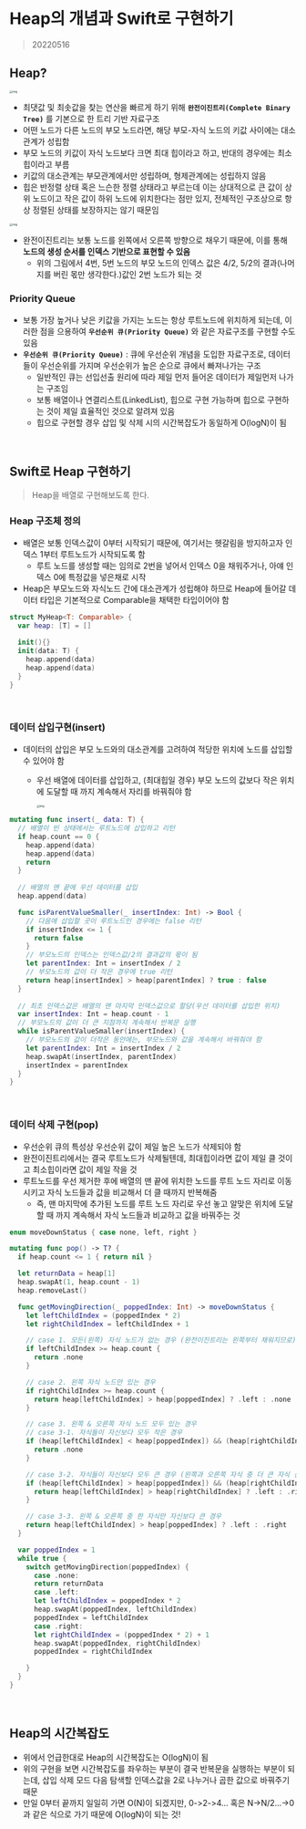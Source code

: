 # Heap의 개념과 Swift로 구현하기

> 20220516

## Heap?

<img src="https://gmlwjd9405.github.io/images/data-structure-heap/types-of-heap.png" alt="img" style="zoom:33%;" />

- 최댓값 및 최솟값을 찾는 연산을 빠르게 하기 위해 __`완전이진트리(Complete Binary Tree)`__ 를 기본으로 한 트리 기반 자료구조
- 어떤 노드가 다른 노드의 부모 노드라면, 해당 부모-자식 노드의 키값 사이에는 대소관계가 성립함
- 부모 노드의 키값이 자식 노드보다 크면 최대 힙이라고 하고, 반대의 경우에는 최소 힙이라고 부름
- 키값의 대소관계는 부모관계에서만 성립하며, 형제관계에는 성립하지 않음
- 힙은 반정렬 상태 혹은 느슨한 정렬 상태라고 부르는데 이는 상대적으로 큰 값이 상위 노드이고 작은 값이 하위 노드에 위치한다는 점만 있지, 전체적인 구조상으로 항상 정렬된 상태를 보장하지는 않기 때문임

<img src="https://blog.kakaocdn.net/dn/c7GSmm/btqUSqqJISG/xAKTdY6H4qz0Yx4H5fwEV0/img.png" alt="img" style="zoom:33%;" />

- 완전이진트리는 보통 노드를 왼쪽에서 오른쪽 방향으로 채우기 때문에, 이를 통해 __노드의 생성 순서를 인덱스 기반으로 표현할 수 있음__
  - 위의 그림에서 4번, 5번 노드의 부모 노드의 인덱스 값은 4/2, 5/2의 결과(나머지를 버린 몫만 생각한다.)값인 2번 노드가 되는 것

### Priority Queue

- 보통 가장 높거나 낮은 키값을 가지는 노드는 항상 루트노드에 위치하게 되는데, 이러한 점을 으용하여 __`우선순위 큐(Priority Queue)`__ 와 같은 자료구조를 구현할 수도 있음
- __`우선순위 큐(Priority Queue)`__ : 큐에 우선순위 개념을 도입한 자료구조로, 데이터들이 우선순위를 가지며 우선순위가 높은 순으로 큐에서 빠져나가는 구조
  - 일반적인 큐는 선입선출 원리에 따라 제일 먼저 들어온 데이터가 제일먼저 나가는 구조임
  - 보통 배열이나 연결리스트(LinkedList), 힙으로 구현 가능하며 힙으로 구현하는 것이 제일 효율적인 것으로 알려져 있음
  - 힙으로 구현할 경우 삽입 및 삭제 시의 시간복잡도가 동일하게 O(logN)이 됨

​    

## Swift로 Heap 구현하기

> Heap을 배열로 구현해보도록 한다.

### Heap 구조체 정의

- 배열은 보통 인덱스값이 0부터 시작되기 때문에, 여기서는 헷갈림을 방지하고자 인덱스 1부터 루트노드가 시작되도록 함
  - 루트 노드를 생성할 때는 임의로 2번을 넣어서 인덱스 0을 채워주거나, 아얘 인덱스 0에 특정값을 넣은채로 시작
- Heap은 부모노드와 자식노드 간에 대소관계가 성립해야 하므로 Heap에 들어갈 데이터 타입은 기본적으로 Comparable을 채택한 타입이어야 함

```swift
struct MyHeap<T: Comparable> {
  var heap: [T] = []
  
  init(){}
  init(data: T) {
    heap.append(data)
    heap.append(data)
  }
}
```

​    

### 데이터 삽입구현(insert)

- 데이터의 삽입은 부모 노드와의 대소관계를 고려하여 적당한 위치에 노드를 삽입할 수 있어야 함

  - 우선 배열에 데이터를 삽입하고, (최대힙일 경우) 부모 노드의 값보다 작은 위치에 도달할 때 까지 계속해서 자리를 바꿔줘야 함

    <img src="https://blog.kakaocdn.net/dn/SIXaG/btqUWsnPyL4/7tPD4bzSZRp1JtlAiIkUaK/img.png" alt="img" style="zoom:33%;" />

```swift
mutating func insert(_ data: T) {
  // 배열이 빈 상태에서는 루트노드에 삽입하고 리턴
  if heap.count == 0 {
    heap.append(data)
    heap.append(data)
    return
  }
	
  // 배열의 맨 끝에 우선 데이터를 삽입
  heap.append(data)

  func isParentValueSmaller(_ insertIndex: Int) -> Bool {
    // 다음에 삽입할 곳이 루트노드인 경우에는 false 리턴
    if insertIndex <= 1 {               
      return false
    }
    // 부모노드의 인덱스는 인덱스값/2의 결과값의 몫이 됨
    let parentIndex: Int = insertIndex / 2
    // 부모노드의 값이 더 작은 경우에 true 리턴
    return heap[insertIndex] > heap[parentIndex] ? true : false
  }
	
  // 최초 인덱스값은 배열의 맨 마지막 인덱스값으로 할당(우선 데이터를 삽입한 위치)
  var insertIndex: Int = heap.count - 1
  // 부모노드의 값이 더 큰 지점까지 계속해서 반복문 실행
  while isParentValueSmaller(insertIndex) {
    // 부모노드의 값이 더작은 동안에는, 부모노드와 값을 계속해서 바꿔줘야 함
    let parentIndex: Int = insertIndex / 2
    heap.swapAt(insertIndex, parentIndex)
    insertIndex = parentIndex
  }
}
```

​    

### 데이터 삭제 구현(pop)

- 우선순위 큐의 특성상 우선순위 값이 제일 높은 노드가 삭제되야 함
- 완전이진트리에서는 결국 루트노드가 삭제될텐데, 최대힙이라면 값이 제일 클 것이고 최소힙이라면 값이 제일 작을 것
- 루트노드를 우선 제거한 후에 배열의 맨 끝에 위치한 노드를 루트 노드 자리로 이동시키고 자식 노드들과 값을 비교해서 더 클 때까지 반복해줌
  - 즉, 맨 마지막에 추가된 노드를 루트 노드 자리로 우선 놓고 알맞은 위치에 도달할 때 까지 계속해서 자식 노드들과 비교하고 값을 바꿔주는 것

```swift
enum moveDownStatus { case none, left, right }

mutating func pop() -> T? {
  if heap.count <= 1 { return nil }

  let returnData = heap[1]
  heap.swapAt(1, heap.count - 1)
  heap.removeLast()

  func getMovingDirection(_ poppedIndex: Int) -> moveDownStatus {
    let leftChildIndex = (poppedIndex * 2)
    let rightChildIndex = leftChildIndex + 1

    // case 1. 모든(왼쪽) 자식 노드가 없는 경우 (완전이진트리는 왼쪽부터 채워지므로)
    if leftChildIndex >= heap.count {
      return .none
    }

    // case 2. 왼쪽 자식 노드만 있는 경우
    if rightChildIndex >= heap.count {
      return heap[leftChildIndex] > heap[poppedIndex] ? .left : .none
    }

    // case 3. 왼쪽 & 오른쪽 자식 노드 모두 있는 경우
    // case 3-1. 자식들이 자신보다 모두 작은 경우
    if (heap[leftChildIndex] < heap[poppedIndex]) && (heap[rightChildIndex] < heap[poppedIndex]) {
      return .none
    }

    // case 3-2. 자식들이 자신보다 모두 큰 경우 (왼쪽과 오른쪽 자식 중 더 큰 자식 선별)
    if (heap[leftChildIndex] > heap[poppedIndex]) && (heap[rightChildIndex] > heap[poppedIndex]) {
      return heap[leftChildIndex] > heap[rightChildIndex] ? .left : .right
    }

    // case 3-3. 왼쪽 & 오른쪽 중 한 자식만 자신보다 큰 경우
    return heap[leftChildIndex] > heap[poppedIndex] ? .left : .right
  }

  var poppedIndex = 1
  while true {
    switch getMovingDirection(poppedIndex) {
      case .none:
      return returnData
      case .left:
      let leftChildIndex = poppedIndex * 2
      heap.swapAt(poppedIndex, leftChildIndex)
      poppedIndex = leftChildIndex
      case .right:
      let rightChildIndex = (poppedIndex * 2) + 1
      heap.swapAt(poppedIndex, rightChildIndex)
      poppedIndex = rightChildIndex

    }
  }
}
```

​    

## Heap의 시간복잡도

- 위에서 언급한대로 Heap의 시간복잡도는 O(logN)이 됨
- 위의 구현을 보면 시간복잡도를 좌우하는 부분이 결국 반복문을 실행하는 부분이 되는데, 삽입 삭제 모드 다음 탐색할 인덱스값을 2로 나누거나 곱한 값으로 바꿔주기 때문
- 만일 0부터 끝까지 일일히 가면 O(N)이 되겠지만, 0->2->4... 혹은 N->N/2...->0 과 같은 식으로 가기 때문에 O(logN)이 되는 것!

